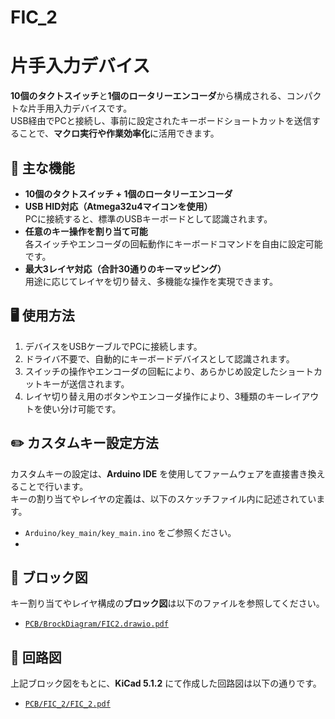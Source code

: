# FIC_2
# 片手入力デバイス

**10個のタクトスイッチ**と**1個のロータリーエンコーダ**から構成される、コンパクトな片手用入力デバイスです。  
USB経由でPCと接続し、事前に設定されたキーボードショートカットを送信することで、**マクロ実行や作業効率化**に活用できます。

## 🔧 主な機能

- **10個のタクトスイッチ + 1個のロータリーエンコーダ**
- **USB HID対応（Atmega32u4マイコンを使用）**  
  PCに接続すると、標準のUSBキーボードとして認識されます。
- **任意のキー操作を割り当て可能**  
  各スイッチやエンコーダの回転動作にキーボードコマンドを自由に設定可能です。
- **最大3レイヤ対応（合計30通りのキーマッピング）**  
  用途に応じてレイヤを切り替え、多機能な操作を実現できます。

## 🖥️ 使用方法

1. デバイスをUSBケーブルでPCに接続します。
2. ドライバ不要で、自動的にキーボードデバイスとして認識されます。
3. スイッチの操作やエンコーダの回転により、あらかじめ設定したショートカットキーが送信されます。
4. レイヤ切り替え用のボタンやエンコーダ操作により、3種類のキーレイアウトを使い分け可能です。

## ✏️ カスタムキー設定方法

カスタムキーの設定は、**Arduino IDE** を使用してファームウェアを直接書き換えることで行います。  
キーの割り当てやレイヤの定義は、以下のスケッチファイル内に記述されています。

- `Arduino/key_main/key_main.ino` をご参照ください。
- 
## 🔲 ブロック図

キー割り当てやレイヤ構成の**ブロック図**は以下のファイルを参照してください。

- [`PCB/BrockDiagram/FIC2.drawio.pdf`](./PCB/BrockDiagram/FIC2.drawio.pdf)

## 📐 回路図

上記ブロック図をもとに、**KiCad 5.1.2** にて作成した回路図は以下の通りです。

- [`PCB/FIC_2/FIC_2.pdf`](./PCB/FIC_2/FIC_2.pdf)

